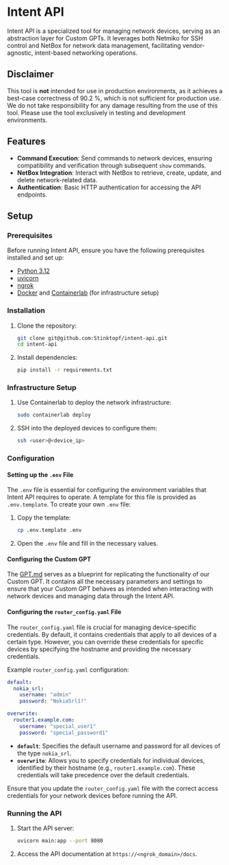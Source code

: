 # Intent API

Intent API is a specialized tool for managing network devices, serving as an abstraction layer for Custom GPTs. It leverages both Netmiko for SSH control and NetBox for network data management, facilitating vendor-agnostic, intent-based networking operations.

## Disclaimer

This tool is **not** intended for use in production environments, as it achieves a best-case correctness of 90.2 %, which is not sufficient for production use. We do not take responsibility for any damage resulting from the use of this tool. Please use the tool exclusively in testing and development environments.

## Features

- **Command Execution**: Send commands to network devices, ensuring compatibility and verification through subsequent `show` commands.
- **NetBox Integration**: Interact with NetBox to retrieve, create, update, and delete network-related data.
- **Authentication**: Basic HTTP authentication for accessing the API endpoints.

## Setup

### Prerequisites

Before running Intent API, ensure you have the following prerequisites installed and set up:

- [Python 3.12](https://www.python.org/)
- [uvicorn](https://www.uvicorn.org/)
- [ngrok](https://ngrok.com/download)
- [Docker](https://docs.docker.com/) and [Containerlab](https://containerlab.dev/install/) (for infrastructure setup)

### Installation

1. Clone the repository:

   ```bash
   git clone git@github.com:Stinktopf/intent-api.git
   cd intent-api
   ```

2. Install dependencies:

   ```bash
   pip install -r requirements.txt
   ```

### Infrastructure Setup

1. Use Containerlab to deploy the network infrastructure:

   ```bash
   sudo containerlab deploy
   ```

2. SSH into the deployed devices to configure them:

   ```bash
   ssh <user>@<device_ip>
   ```

### Configuration

#### Setting up the `.env` File

The `.env` file is essential for configuring the environment variables that Intent API requires to operate. A template for this file is provided as `.env.template`. To create your own `.env` file:

1. Copy the template:

   ```bash
   cp .env.template .env
   ```

2. Open the `.env` file and fill in the necessary values.

#### Configuring the Custom GPT

The [GPT.md](./GPT.md) serves as a blueprint for replicating the functionality of our Custom GPT. It contains all the necessary parameters and settings to ensure that your Custom GPT behaves as intended when interacting with network devices and managing data through the Intent API.

#### Configuring the `router_config.yaml` File

The `router_config.yaml` file is crucial for managing device-specific credentials. By default, it contains credentials that apply to all devices of a certain type. However, you can override these credentials for specific devices by specifying the hostname and providing the necessary credentials.

Example `router_config.yaml` configuration:

```yaml
default:
  nokia_srl:
    username: "admin"
    password: "NokiaSrl1!"

overwrite:
  router1.example.com:
    username: "special_user1"
    password: "special_password1"
```

- **`default`**: Specifies the default username and password for all devices of the type `nokia_srl`.
- **`overwrite`**: Allows you to specify credentials for individual devices, identified by their hostname (e.g., `router1.example.com`). These credentials will take precedence over the default credentials.

Ensure that you update the `router_config.yaml` file with the correct access credentials for your network devices before running the API.

### Running the API

1. Start the API server:

   ```bash
   uvicorn main:app --port 8080
   ```

2. Access the API documentation at `https://<ngrok_domain>/docs`.